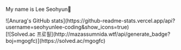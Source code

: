 My name is Lee Seohyun👋

<div>
  <div style="display: inline-block">![Anurag's GitHub stats](https://github-readme-stats.vercel.app/api?username=seohyunlee-coding&show_icons=true)</div>
  <div style="display: inline-block">[![Solved.ac
프로필](http://mazassumnida.wtf/api/generate_badge?boj=mgogfc)](https://solved.ac/mgogfc)
</div>
</div>



